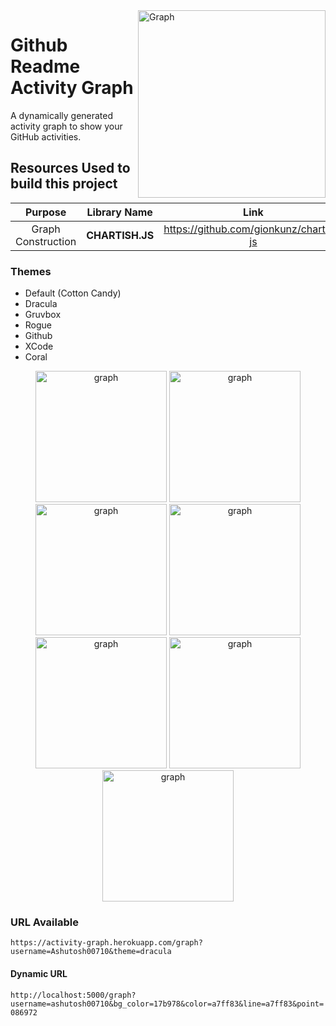 <img align="right" src="https://github.com/Ashutosh00710/github-readme-activity-graph/blob/main/asset/graph.jpg" alt="Graph" height=300/>

# Github Readme Activity Graph

A dynamically generated activity graph to show your GitHub activities.

## Resources Used to build this project

|      Purpose       |  Library Name   |                   Link                    |
| :----------------: | :-------------: | :---------------------------------------: |
| Graph Construction | **CHARTISH.JS** | <https://github.com/gionkunz/chartist-js> |

<p align="right">

### Themes

- Default (Cotton Candy)
- Dracula
- Gruvbox
- Rogue
- Github
- XCode
- Coral

<p align="center">
<img src="https://activity-graph.herokuapp.com/graph?username=Ashutosh00710" height=210 alt="graph"/>
<img src="https://activity-graph.herokuapp.com/graph?username=Ashutosh00710&theme=dracula" height=210 alt="graph"/>
<img src="https://activity-graph.herokuapp.com/graph?username=Ashutosh00710&theme=gruvbox" height=210 alt="graph"/>
<img src="https://activity-graph.herokuapp.com/graph?username=Ashutosh00710&theme=rogue" height=210 alt="graph"/>
<img src="https://activity-graph.herokuapp.com/graph?username=Ashutosh00710&theme=github" height=210 alt="graph"/>
<img src="https://activity-graph.herokuapp.com/graph?username=Ashutosh00710&theme=xcode" height=210 alt="graph"/>
<img src="https://activity-graph.herokuapp.com/graph?username=Ashutosh00710&theme=coral" height=210 alt="graph"/>
</p>

### URL Available

`https://activity-graph.herokuapp.com/graph?username=Ashutosh00710&theme=dracula`

#### Dynamic URL

`http://localhost:5000/graph?username=ashutosh00710&bg_color=17b978&color=a7ff83&line=a7ff83&point=086972`
